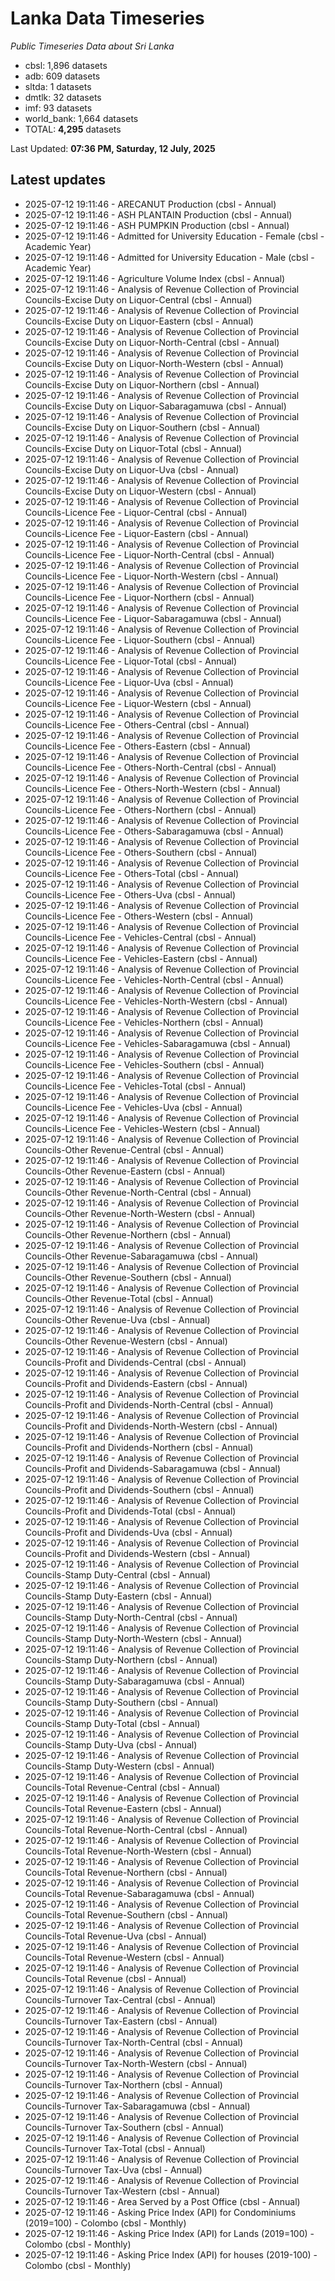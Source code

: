 # Lanka Data Timeseries
*Public Timeseries Data about Sri Lanka*

* cbsl: 1,896 datasets
* adb: 609 datasets
* sltda: 1 datasets
* dmtlk: 32 datasets
* imf: 93 datasets
* world_bank: 1,664 datasets
* TOTAL: **4,295** datasets

Last Updated: **07:36 PM, Saturday, 12 July, 2025**

## Latest updates

* 2025-07-12 19:11:46 - ARECANUT Production (cbsl - Annual)
* 2025-07-12 19:11:46 - ASH PLANTAIN Production (cbsl - Annual)
* 2025-07-12 19:11:46 - ASH PUMPKIN Production (cbsl - Annual)
* 2025-07-12 19:11:46 - Admitted for University Education - Female (cbsl - Academic Year)
* 2025-07-12 19:11:46 - Admitted for University Education - Male (cbsl - Academic Year)
* 2025-07-12 19:11:46 - Agriculture Volume Index (cbsl - Annual)
* 2025-07-12 19:11:46 - Analysis of Revenue Collection of Provincial Councils-Excise Duty on Liquor-Central (cbsl - Annual)
* 2025-07-12 19:11:46 - Analysis of Revenue Collection of Provincial Councils-Excise Duty on Liquor-Eastern (cbsl - Annual)
* 2025-07-12 19:11:46 - Analysis of Revenue Collection of Provincial Councils-Excise Duty on Liquor-North-Central (cbsl - Annual)
* 2025-07-12 19:11:46 - Analysis of Revenue Collection of Provincial Councils-Excise Duty on Liquor-North-Western (cbsl - Annual)
* 2025-07-12 19:11:46 - Analysis of Revenue Collection of Provincial Councils-Excise Duty on Liquor-Northern (cbsl - Annual)
* 2025-07-12 19:11:46 - Analysis of Revenue Collection of Provincial Councils-Excise Duty on Liquor-Sabaragamuwa (cbsl - Annual)
* 2025-07-12 19:11:46 - Analysis of Revenue Collection of Provincial Councils-Excise Duty on Liquor-Southern (cbsl - Annual)
* 2025-07-12 19:11:46 - Analysis of Revenue Collection of Provincial Councils-Excise Duty on Liquor-Total (cbsl - Annual)
* 2025-07-12 19:11:46 - Analysis of Revenue Collection of Provincial Councils-Excise Duty on Liquor-Uva (cbsl - Annual)
* 2025-07-12 19:11:46 - Analysis of Revenue Collection of Provincial Councils-Excise Duty on Liquor-Western (cbsl - Annual)
* 2025-07-12 19:11:46 - Analysis of Revenue Collection of Provincial Councils-Licence Fee - Liquor-Central (cbsl - Annual)
* 2025-07-12 19:11:46 - Analysis of Revenue Collection of Provincial Councils-Licence Fee - Liquor-Eastern (cbsl - Annual)
* 2025-07-12 19:11:46 - Analysis of Revenue Collection of Provincial Councils-Licence Fee - Liquor-North-Central (cbsl - Annual)
* 2025-07-12 19:11:46 - Analysis of Revenue Collection of Provincial Councils-Licence Fee - Liquor-North-Western (cbsl - Annual)
* 2025-07-12 19:11:46 - Analysis of Revenue Collection of Provincial Councils-Licence Fee - Liquor-Northern (cbsl - Annual)
* 2025-07-12 19:11:46 - Analysis of Revenue Collection of Provincial Councils-Licence Fee - Liquor-Sabaragamuwa (cbsl - Annual)
* 2025-07-12 19:11:46 - Analysis of Revenue Collection of Provincial Councils-Licence Fee - Liquor-Southern (cbsl - Annual)
* 2025-07-12 19:11:46 - Analysis of Revenue Collection of Provincial Councils-Licence Fee - Liquor-Total (cbsl - Annual)
* 2025-07-12 19:11:46 - Analysis of Revenue Collection of Provincial Councils-Licence Fee - Liquor-Uva (cbsl - Annual)
* 2025-07-12 19:11:46 - Analysis of Revenue Collection of Provincial Councils-Licence Fee - Liquor-Western (cbsl - Annual)
* 2025-07-12 19:11:46 - Analysis of Revenue Collection of Provincial Councils-Licence Fee - Others-Central (cbsl - Annual)
* 2025-07-12 19:11:46 - Analysis of Revenue Collection of Provincial Councils-Licence Fee - Others-Eastern (cbsl - Annual)
* 2025-07-12 19:11:46 - Analysis of Revenue Collection of Provincial Councils-Licence Fee - Others-North-Central (cbsl - Annual)
* 2025-07-12 19:11:46 - Analysis of Revenue Collection of Provincial Councils-Licence Fee - Others-North-Western (cbsl - Annual)
* 2025-07-12 19:11:46 - Analysis of Revenue Collection of Provincial Councils-Licence Fee - Others-Northern (cbsl - Annual)
* 2025-07-12 19:11:46 - Analysis of Revenue Collection of Provincial Councils-Licence Fee - Others-Sabaragamuwa (cbsl - Annual)
* 2025-07-12 19:11:46 - Analysis of Revenue Collection of Provincial Councils-Licence Fee - Others-Southern (cbsl - Annual)
* 2025-07-12 19:11:46 - Analysis of Revenue Collection of Provincial Councils-Licence Fee - Others-Total (cbsl - Annual)
* 2025-07-12 19:11:46 - Analysis of Revenue Collection of Provincial Councils-Licence Fee - Others-Uva (cbsl - Annual)
* 2025-07-12 19:11:46 - Analysis of Revenue Collection of Provincial Councils-Licence Fee - Others-Western (cbsl - Annual)
* 2025-07-12 19:11:46 - Analysis of Revenue Collection of Provincial Councils-Licence Fee - Vehicles-Central (cbsl - Annual)
* 2025-07-12 19:11:46 - Analysis of Revenue Collection of Provincial Councils-Licence Fee - Vehicles-Eastern (cbsl - Annual)
* 2025-07-12 19:11:46 - Analysis of Revenue Collection of Provincial Councils-Licence Fee - Vehicles-North-Central (cbsl - Annual)
* 2025-07-12 19:11:46 - Analysis of Revenue Collection of Provincial Councils-Licence Fee - Vehicles-North-Western (cbsl - Annual)
* 2025-07-12 19:11:46 - Analysis of Revenue Collection of Provincial Councils-Licence Fee - Vehicles-Northern (cbsl - Annual)
* 2025-07-12 19:11:46 - Analysis of Revenue Collection of Provincial Councils-Licence Fee - Vehicles-Sabaragamuwa (cbsl - Annual)
* 2025-07-12 19:11:46 - Analysis of Revenue Collection of Provincial Councils-Licence Fee - Vehicles-Southern (cbsl - Annual)
* 2025-07-12 19:11:46 - Analysis of Revenue Collection of Provincial Councils-Licence Fee - Vehicles-Total (cbsl - Annual)
* 2025-07-12 19:11:46 - Analysis of Revenue Collection of Provincial Councils-Licence Fee - Vehicles-Uva (cbsl - Annual)
* 2025-07-12 19:11:46 - Analysis of Revenue Collection of Provincial Councils-Licence Fee - Vehicles-Western (cbsl - Annual)
* 2025-07-12 19:11:46 - Analysis of Revenue Collection of Provincial Councils-Other Revenue-Central (cbsl - Annual)
* 2025-07-12 19:11:46 - Analysis of Revenue Collection of Provincial Councils-Other Revenue-Eastern (cbsl - Annual)
* 2025-07-12 19:11:46 - Analysis of Revenue Collection of Provincial Councils-Other Revenue-North-Central (cbsl - Annual)
* 2025-07-12 19:11:46 - Analysis of Revenue Collection of Provincial Councils-Other Revenue-North-Western (cbsl - Annual)
* 2025-07-12 19:11:46 - Analysis of Revenue Collection of Provincial Councils-Other Revenue-Northern (cbsl - Annual)
* 2025-07-12 19:11:46 - Analysis of Revenue Collection of Provincial Councils-Other Revenue-Sabaragamuwa (cbsl - Annual)
* 2025-07-12 19:11:46 - Analysis of Revenue Collection of Provincial Councils-Other Revenue-Southern (cbsl - Annual)
* 2025-07-12 19:11:46 - Analysis of Revenue Collection of Provincial Councils-Other Revenue-Total (cbsl - Annual)
* 2025-07-12 19:11:46 - Analysis of Revenue Collection of Provincial Councils-Other Revenue-Uva (cbsl - Annual)
* 2025-07-12 19:11:46 - Analysis of Revenue Collection of Provincial Councils-Other Revenue-Western (cbsl - Annual)
* 2025-07-12 19:11:46 - Analysis of Revenue Collection of Provincial Councils-Profit and Dividends-Central (cbsl - Annual)
* 2025-07-12 19:11:46 - Analysis of Revenue Collection of Provincial Councils-Profit and Dividends-Eastern (cbsl - Annual)
* 2025-07-12 19:11:46 - Analysis of Revenue Collection of Provincial Councils-Profit and Dividends-North-Central (cbsl - Annual)
* 2025-07-12 19:11:46 - Analysis of Revenue Collection of Provincial Councils-Profit and Dividends-North-Western (cbsl - Annual)
* 2025-07-12 19:11:46 - Analysis of Revenue Collection of Provincial Councils-Profit and Dividends-Northern (cbsl - Annual)
* 2025-07-12 19:11:46 - Analysis of Revenue Collection of Provincial Councils-Profit and Dividends-Sabaragamuwa (cbsl - Annual)
* 2025-07-12 19:11:46 - Analysis of Revenue Collection of Provincial Councils-Profit and Dividends-Southern (cbsl - Annual)
* 2025-07-12 19:11:46 - Analysis of Revenue Collection of Provincial Councils-Profit and Dividends-Total (cbsl - Annual)
* 2025-07-12 19:11:46 - Analysis of Revenue Collection of Provincial Councils-Profit and Dividends-Uva (cbsl - Annual)
* 2025-07-12 19:11:46 - Analysis of Revenue Collection of Provincial Councils-Profit and Dividends-Western (cbsl - Annual)
* 2025-07-12 19:11:46 - Analysis of Revenue Collection of Provincial Councils-Stamp Duty-Central (cbsl - Annual)
* 2025-07-12 19:11:46 - Analysis of Revenue Collection of Provincial Councils-Stamp Duty-Eastern (cbsl - Annual)
* 2025-07-12 19:11:46 - Analysis of Revenue Collection of Provincial Councils-Stamp Duty-North-Central (cbsl - Annual)
* 2025-07-12 19:11:46 - Analysis of Revenue Collection of Provincial Councils-Stamp Duty-North-Western (cbsl - Annual)
* 2025-07-12 19:11:46 - Analysis of Revenue Collection of Provincial Councils-Stamp Duty-Northern (cbsl - Annual)
* 2025-07-12 19:11:46 - Analysis of Revenue Collection of Provincial Councils-Stamp Duty-Sabaragamuwa (cbsl - Annual)
* 2025-07-12 19:11:46 - Analysis of Revenue Collection of Provincial Councils-Stamp Duty-Southern (cbsl - Annual)
* 2025-07-12 19:11:46 - Analysis of Revenue Collection of Provincial Councils-Stamp Duty-Total (cbsl - Annual)
* 2025-07-12 19:11:46 - Analysis of Revenue Collection of Provincial Councils-Stamp Duty-Uva (cbsl - Annual)
* 2025-07-12 19:11:46 - Analysis of Revenue Collection of Provincial Councils-Stamp Duty-Western (cbsl - Annual)
* 2025-07-12 19:11:46 - Analysis of Revenue Collection of Provincial Councils-Total Revenue-Central (cbsl - Annual)
* 2025-07-12 19:11:46 - Analysis of Revenue Collection of Provincial Councils-Total Revenue-Eastern (cbsl - Annual)
* 2025-07-12 19:11:46 - Analysis of Revenue Collection of Provincial Councils-Total Revenue-North-Central (cbsl - Annual)
* 2025-07-12 19:11:46 - Analysis of Revenue Collection of Provincial Councils-Total Revenue-North-Western (cbsl - Annual)
* 2025-07-12 19:11:46 - Analysis of Revenue Collection of Provincial Councils-Total Revenue-Northern (cbsl - Annual)
* 2025-07-12 19:11:46 - Analysis of Revenue Collection of Provincial Councils-Total Revenue-Sabaragamuwa (cbsl - Annual)
* 2025-07-12 19:11:46 - Analysis of Revenue Collection of Provincial Councils-Total Revenue-Southern (cbsl - Annual)
* 2025-07-12 19:11:46 - Analysis of Revenue Collection of Provincial Councils-Total Revenue-Uva (cbsl - Annual)
* 2025-07-12 19:11:46 - Analysis of Revenue Collection of Provincial Councils-Total Revenue-Western (cbsl - Annual)
* 2025-07-12 19:11:46 - Analysis of Revenue Collection of Provincial Councils-Total Revenue (cbsl - Annual)
* 2025-07-12 19:11:46 - Analysis of Revenue Collection of Provincial Councils-Turnover Tax-Central (cbsl - Annual)
* 2025-07-12 19:11:46 - Analysis of Revenue Collection of Provincial Councils-Turnover Tax-Eastern (cbsl - Annual)
* 2025-07-12 19:11:46 - Analysis of Revenue Collection of Provincial Councils-Turnover Tax-North-Central (cbsl - Annual)
* 2025-07-12 19:11:46 - Analysis of Revenue Collection of Provincial Councils-Turnover Tax-North-Western (cbsl - Annual)
* 2025-07-12 19:11:46 - Analysis of Revenue Collection of Provincial Councils-Turnover Tax-Northern (cbsl - Annual)
* 2025-07-12 19:11:46 - Analysis of Revenue Collection of Provincial Councils-Turnover Tax-Sabaragamuwa (cbsl - Annual)
* 2025-07-12 19:11:46 - Analysis of Revenue Collection of Provincial Councils-Turnover Tax-Southern (cbsl - Annual)
* 2025-07-12 19:11:46 - Analysis of Revenue Collection of Provincial Councils-Turnover Tax-Total (cbsl - Annual)
* 2025-07-12 19:11:46 - Analysis of Revenue Collection of Provincial Councils-Turnover Tax-Uva (cbsl - Annual)
* 2025-07-12 19:11:46 - Analysis of Revenue Collection of Provincial Councils-Turnover Tax-Western (cbsl - Annual)
* 2025-07-12 19:11:46 - Area Served by a Post Office (cbsl - Annual)
* 2025-07-12 19:11:46 - Asking Price Index (API) for Condominiums (2019=100) - Colombo (cbsl - Monthly)
* 2025-07-12 19:11:46 - Asking Price Index (API) for Lands (2019=100) - Colombo (cbsl - Monthly)
* 2025-07-12 19:11:46 - Asking Price Index (API) for houses (2019-100) - Colombo (cbsl - Monthly)